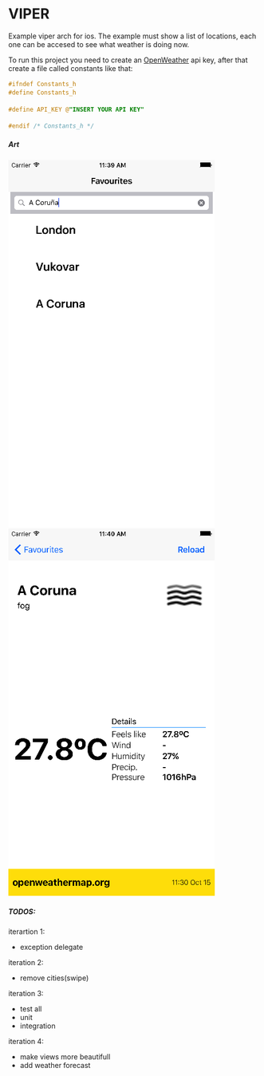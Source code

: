 # VIPER
Example viper arch for ios. The example must show a list of locations, each one can be accesed to see what weather is doing now. 

To run this project you need to create an [OpenWeather](https://openweathermap.org/) api key, after that create a file called constants like that:
```objective-c
#ifndef Constants_h
#define Constants_h

#define API_KEY @"INSERT YOUR API KEY"

#endif /* Constants_h */

```

##### Art
![Cities](https://github.com/albertopeam/ios-viper/blob/develop/art/cities.png)
![Weather](https://github.com/albertopeam/ios-viper/blob/develop/art/weather.png)

##### TODOS:

iterartion 1:
* exception delegate

iteration 2:
* remove cities(swipe)

iteration 3:
* test all
* unit
* integration

iteration 4:
* make views more beautifull
* add weather forecast
